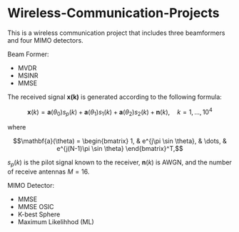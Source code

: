 # Wireless-Communication-Projects
This is a wireless communication project that includes three beamformers and four MIMO detectors.

Beam Former:
- MVDR
- MSINR
- MMSE

The received signal **x(k)** is generated according to the following formula:

$$\mathbf{x}(k) = \mathbf{a}(\theta_0)s_p(k) + \mathbf{a}(\theta_1)s_1(k) + \mathbf{a}(\theta_2)s_2(k) + \mathbf{n}(k), \quad k=1,\dots,10^4$$

where

$$\mathbf{a}(\theta) = \begin{bmatrix} 1, & e^{j\pi \sin \theta}, & \dots, & e^{j(N-1)\pi \sin \theta} \end{bmatrix}^T,$$

$s_p(k)$ is the pilot signal known to the receiver, $\mathbf{n}(k)$ is AWGN, and the number of receive antennas $M = 16$.  

MIMO Detector:
- MMSE
- MMSE OSIC
- K-best Sphere
- Maximum Likelihhod (ML) 
